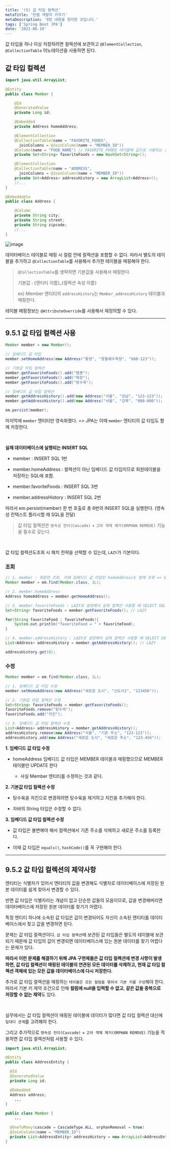 ```yaml
---
title: '(5) 값 타입 컬렉션'
metaTitle: '만렙 개발자 키우기'
metaDescription: '9장 내용을 정리한 곳입니다.'
tags: ['Spring Boot JPA']
date: '2021-06-19'
---
```


값 타입을 하나 이상 저장하려면 컬렉션에 보관하고 `@ElementCollection`, `@CollectionTable` 어노테이션을 사용하면 된다.

## 값 타입 컬렉션

```java
import java.util.ArrayList;

@Entity
public class Member {

    @Id
    @GeneratedValue
    private Long id;

    @Embedded
    private Address homeAddress;

    @ElementCollection
    @CollectionTable(name = "FAVORITE_FOODS",
      joinColumns = @JoinColumn(name = "MEMBER_ID"))
    @Column(name = "FOOD_NAME") // FAVORITE_FOODS 테이블에 값으로 사용되는 컬럼이 FOOD_NAME 하나 뿐이라서 @Column을 사용해 컬럼명을 지정할 수 있다.
    private Set<String> favoriteFoods = new HashSet<String>();

    @ElementCollection
    @CollectionTable(name = "ADDRESS",
      joinColumns = @JoinColumn(name = "MEMBER_ID"))
    private Set<Address> addressHistory = new ArrayList<Address>();
    //...
}

@Embeddable
public class Address {

    @Column
    private String city;
    private String street;
    private String zipcode;
    //...
}
```

![image](https://user-images.githubusercontent.com/51476083/122648057-3f10d500-d162-11eb-96ea-61e5b7d46da7.png)

데이터베이스 테이블로 매핑 시 컬럼 안에 컬렉션을 포함할 수 없다. 따라서 별도의 테이블을 추가하고 `@CollectionTable`를 사용해서 추가한 테이블을 매핑해야 한다.

> `@CollectionTable`를 생략하면 기본값을 사용해서 매핑한다.
>
> 기본값 : {엔티티 이름}\_{컬렉션 속성 이름}
>
> ex) Member 엔티티의 `addressHistory`는 `Member_addressHistory` 테이블과 매핑한다.

테이블 매핑정보는 `@AttributeOverride`를 사용해서 재정의할 수 있다.

<hr/>

## 9.5.1 값 타입 컬렉션 사용

```java
Member member = new Member();

// 임베디드 값 타입
member.setHomeAddress(new Address("통영", "뭉돌해수욕장", "660-123"));

// 기본값 타입 컬렉션
member.getFavoriteFoods().add("짬뽕");
member.getFavoriteFoods().add("짜장");
member.getFavoriteFoods().add("탕수육");

// 임베디드 값 타입 컬렉션
member.getAddressHistory().add(new Address("서울", "강남", "123-123"));
member.getAddressHistory().add(new Address("서울", "강북", "000-000"));

em.persist(member);
```

마지막에 `member` 엔티티만 영속화했다. => JPA는 이때 `member` 엔티티의 값 타입도 함께 저장한다.

<br/>

**실제 데이터베이스에 실행되는 INSERT SQL**

- member : INSERT SQL 1번

* member.homeAddress : 컬렉션이 아닌 임베디드 값 타입이므로 회원테이블을 저장하는 SQL에 포함.

- member.favoriteFoods : INSERT SQL 3번

* member.addressHistory : INSERT SQL 2번

따라서 em.persist(member) 한 번 호출로 총 6번의 INSERT SQL을 실행한다. (영속성 컨텍스트 플러시할 때 SQL을 전달)

> 값 타입 컬렉션은 `영속성 전이(Cascade)` + `고아 객체 제거(ORPHAN REMOVE)` 기능을 필수로 갖는다.

<br/>

값 타입 컬렉션도조회 시 패치 전략을 선택할 수 있는데, `LAZY`가 기본이다.

### 조회

```java
// 1. member : 회원만 조회. 이때 임베디드 값 타입인 homeAddress도 함께 조회 => SELECT SQL 1번 호출
Member member = em.find(Member.class, 1L);

// 2. member.homeAddress
Address homeAddress = member.getHomeAddress();

// 3. member.favoriteFoods : LAZY로 설정해서 실제 컬렉션 사용할 때 SELECT SQL 1번 호출
Set<String> favoriteFoods = member.getFavoriteFoods(); // LAZY

for(String favoriteFood : favoriteFoods){
    System.out.println("favoriteFood = " + favoriteFood);
}

// 4. member.addressHistory : LAZY로 설정해서 실제 컬렉션 사용할 때 SELECT SQL 1번 호출
List<Address> addressHistory = member.getAddressHistory(); // LAZY

addressHistory.get(0);
```

### 수정

```java
Member member = em.find(Member.class, 1L);

// 1. 임베디드 값 타입 수정
member.setHomeAddress(new Address("새로운 도시", "신도시1", "123456"));

// 2. 기본값 타입 컬렉션 수정
Set<String> favoriteFoods = member.getFavoriteFoods();
favoriteFoods.remove("탕수육");
favoriteFoods.add("치킨");

// 3. 임베디드 값 타입 컬렉션 수정
List<Address> addressHistory = member.getAddressHistory();
addressHistory.remove(new Address("서울", "기존 주소", "123-123"));
addressHistory.add(new Address("새로운 도시", "새로운 주소", "123-456"));
```

**1. 임베디드 값 타입 수정**

- homeAddress 임베디드 값 타입은 MEMBER 테이블과 매핑했으므로 MEMBER 테이블만 UPDATE 한다

  - 사실 Member 엔티티를 수정하는 것과 같다.

**2. 기본값 타입 컬렉션 수정**

- 탕수육을 치킨으로 변경하려면 탕수육을 제거하고 치킨을 추가해야 한다.

* 자바의 String 타입은 수정할 수 없다.

**3. 임베디드 값 타입 컬렉션 수정**

- 값 타입은 불변해야 해서 컬렉션에서 기존 주소를 삭제하고 새로운 주소를 등록한다.

* 이때 값 타입은 `equals()`, `hashCode()`를 꼭 구현해야 한다.

<hr/>

## 9.5.2 값 타입 컬렉션의 제약사항

엔티티는 식별자가 있어서 엔티티의 값을 변경해도 식별자로 데이터베이스에 저장된 원본 데이터를 쉽게 찾아서 변경할 수 있다.

반면 값 타입은 식별자라는 개념이 없고 단순한 값들의 모음이므로, 값을 변경해버리면 데이터베이스에 저장된 원본 데이터를 찾기가 어렵다.

특정 엔티티 하나에 소속된 값 타입은 값이 변경되어도 자신이 소속된 엔티티를 데이터베이스에서 찾고 값을 변경하면 된다.

문제는 값 타입 컬렉션이다. `값 타입 컬렉션`에 보관된 값 타입들은 별도의 테이블에 보관되기 때문에 값 타입의 값이 변경되면 데이터베이스에 있는 원본 데이터를 찾기 어렵다는 문제가 있다.

**따라서 이런 문제를 해결하기 위해 JPA 구현체들은 값 타입 컬렉션에 변경 사항이 발생하면, 값 타입 컬렉션이 매핑된 테이블의 연관된 모든 데이터를 삭제하고, 현재 값 타입 컬렉션 객체에 있는 모든 값을 데이터베이스에 다시 저장한다.**

추가로 값 타입 컬렉션을 매핑하는 `테이블은 모든 컬럼을 묶어서 기본 키를 구성`해야 한다. 따라서 기본 키 제약 조건으로 인해 **컬럼에 null을 입력할 수 없고**, **같은 값을 중복으로 저장할 수 없는 제약**도 있다.

<br/>

실무에서는 값 타입 컬렉션이 매핑된 테이블에 데이터가 많다면 값 타입 컬렉션 대신에 `일대다 관계`를 고려해야 한다.

그리고 추가적으로 `영속성 전이(Cascade)` + `고아 객체 제거(ORPHAN REMOVE)` 기능을 적용하면 값 타입 컬렉션처럼 사용할 수 있다.

```java
import java.util.ArrayList;

@Entity
public class AddressEntity {

  @Id
  @GeneratedValue
  private Long id;

  @Embedded
  Address address;
    ...
}

public class Member {
    ...

  @OneToMany(cascade = CascadeType.ALL, orphanRemoval = true)
  @JoinColumn(name = "MEMBER_ID")
  private List<AddressEntity> addressHistory = new ArrayList<AddressEntity>();
}
```
